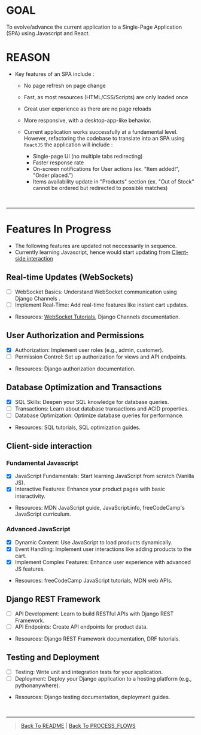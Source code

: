 # GOAL
 To evolve/advance the current application to a Single-Page Application (SPA) using Javascript and React.

# REASON
- Key features of an SPA include :
    - No page refresh on page change
    - Fast, as most resources (HTML/CSS/Scripts) are only loaded once
    - Great user experience as there are no page reloads
    - More responsive, with a desktop-app-like behavior.

  - Current application works successfully at a fundamental level. However, refactoring the codebase to translate into an SPA using `ReactJS` the application will include :
    - Single-page UI (no multiple tabs redirecting)
    - Faster response rate
    - On-screen notifications for User actions (ex. "Item added!", "Order placed.")
    - Items availability update in "Products" section (ex. "Out of Stock" cannot be ordered but redirected to possible matches)

<br>
<hr>

# Features In Progress
- The following features are updated not neccessarily in sequence.
- Currently learning Javascript, hence would start updating from [Client-side interaction](#client-side-interaction)



## Real-time Updates (WebSockets)
- [ ] WebSocket Basics: Understand WebSocket communication using Django Channels .
- [ ] Implement Real-Time: Add real-time features like instant cart updates.
- Resources: [WebSocket Tutorials](https://www.geeksforgeeks.org/django-channels-introduction-and-basic-setup/), Django Channels documentation.

## User Authorization and Permissions
- [X] Authorization: Implement user roles (e.g., admin, customer).
- [ ] Permission Control: Set up authorization for views and API endpoints.
- Resources: Django authorization documentation.

## Database Optimization and Transactions
- [X] SQL Skills: Deepen your SQL knowledge for database queries.
- [ ] Transactions: Learn about database transactions and ACID properties.
- [ ] Database Optimization: Optimize database queries for performance.
- Resources: SQL tutorials, SQL optimization guides.

## Client-side interaction 
### Fundamental Javascript
- [X] JavaScript Fundamentals: Start learning JavaScript from scratch (Vanilla JS).
- [X] Interactive Features: Enhance your product pages with basic interactivity.
- Resources: MDN JavaScript guide, JavaScript.info, freeCodeCamp's JavaScript curriculum.

### Advanced JavaScript
- [X] Dynamic Content: Use JavaScript to load products dynamically.
- [X] Event Handling: Implement user interactions like adding products to the cart.
- [X] Implement Complex Features: Enhance user experience with advanced JS features.
- Resources: freeCodeCamp JavaScript tutorials, MDN web APIs.

## Django REST Framework
- [ ] API Development: Learn to build RESTful APIs with Django REST Framework.
- [ ] API Endpoints: Create API endpoints for product data.
- Resources: Django REST Framework documentation, DRF tutorials.

## Testing and Deployment
- [ ] Testing: Write unit and integration tests for your application.
- [ ] Deployment: Deploy your Django application to a hosting platform (e.g., pythonanywhere).
- Resources: Django testing documentation, deployment guides.


<br>
<hr>

> [Back To README](/README.md) | [Back To PROCESS_FLOWS](/PROCESS_FLOWS.md)